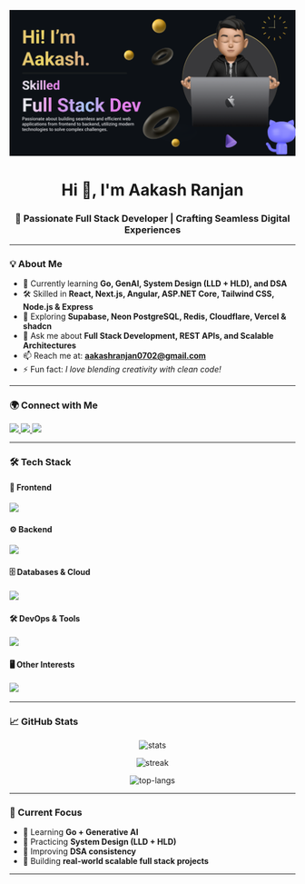 ![MasterHead](https://github.com/AakashRanjan07/AakashRanjan07/blob/main/Make%20your%20README.png)

<h1 align="center">Hi 👋, I'm Aakash Ranjan</h1>
<h3 align="center">🚀 Passionate Full Stack Developer | Crafting Seamless Digital Experiences</h3>

---

### 💡 About Me


- 🌱 Currently learning **Go, GenAI, System Design (LLD + HLD), and DSA**  
- 🛠 Skilled in **React, Next.js, Angular, ASP.NET Core, Tailwind CSS, Node.js & Express**  
- 🚀 Exploring **Supabase, Neon PostgreSQL, Redis, Cloudflare, Vercel & shadcn**  
- 💬 Ask me about **Full Stack Development, REST APIs, and Scalable Architectures**  
- 📫 Reach me at: **aakashranjan0702@gmail.com**  
- ⚡ Fun fact: *I love blending creativity with clean code!*

---

### 🌍 Connect with Me  
<p align="left">
  <a href="https://linkedin.com/in/aakash-ranjan-319b83224" target="_blank">
    <img src="https://skillicons.dev/icons?i=linkedin" height="40" />
  </a>
  <a href="https://leetcode.com/aakashranjan07" target="_blank">
    <img src="https://cdn.iconscout.com/icon/free/png-256/free-leetcode-3521542-2944960.png" height="40" />
  </a>
  <a href="https://auth.geeksforgeeks.org/user/aakashranjan0702" target="_blank">
    <img src="https://upload.wikimedia.org/wikipedia/commons/4/43/GeeksforGeeks.svg" height="40" />
  </a>
</p>


---

### 🛠 Tech Stack

#### 🎨 Frontend  
<p align="left">
  <img src="https://skillicons.dev/icons?i=react,nextjs,angular,tailwind,typescript,js,html,css" />
</p>

#### ⚙️ Backend  
<p align="left">
  <img src="https://skillicons.dev/icons?i=nodejs,express,dotnet,python,java,go" />
</p>

#### 🗄️ Databases & Cloud  
<p align="left">
  <img src="https://skillicons.dev/icons?i=mongodb,postgres,mysql,redis,firebase,aws,neon" />
</p>

#### 🛠 DevOps & Tools  
<p align="left">
  <img src="https://skillicons.dev/icons?i=docker,git,github,postman,linux,vscode,vercel,cloudflare,figma" />
</p>

#### 🖥️ Other Interests  
<p align="left">
  <img src="https://skillicons.dev/icons?i=neovim,bash,zsh" />
</p>

---

### 📈 GitHub Stats
<p align="center">
  <img src="https://github-readme-stats.vercel.app/api?username=aakashranjan07&show_icons=true&theme=radical" alt="stats" />
</p>

<p align="center">
  <img src="https://github-readme-streak-stats.herokuapp.com/?user=aakashranjan07&theme=radical" alt="streak" />
</p>

<p align="center">
  <img src="https://github-readme-stats.vercel.app/api/top-langs?username=aakashranjan07&show_icons=true&locale=en&layout=compact&theme=radical" alt="top-langs" />
</p>

---

### 🚀 Current Focus  
- 📌 Learning **Go + Generative AI**  
- 📌 Practicing **System Design (LLD + HLD)**  
- 📌 Improving **DSA consistency**  
- 📌 Building **real-world scalable full stack projects**  

---
